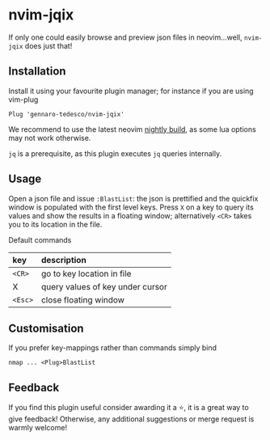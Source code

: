 # nvim-jqix
If only one could easily browse and preview json files in neovim...well, `nvim-jqix` does just that!

## Installation
Install it using your favourite plugin manager; for instance if you are using vim-plug
```
Plug 'gennaro-tedesco/nvim-jqix'
```
We recommend to use the latest neovim [nightly build](https://github.com/neovim/neovim/releases/tag/nightly), as some lua options may not work otherwise.

`jq` is a prerequisite, as this plugin executes `jq` queries internally.

## Usage
Open a json file and issue `:BlastList`: the json is prettified and the quickfix window is populated with the first level keys. Press `X` on a key to query its values and show the results in a floating window; alternatively `<CR>` takes you to its location in the file.

Default commands

| key      | description
|:-------- |:-------------
|`<CR>`    | go to key location in file
|X         | query values of key under cursor
|`<Esc>`   | close floating window

## Customisation
If you prefer key-mappings rather than commands simply bind
```
nmap ... <Plug>BlastList
```

## Feedback
If you find this plugin useful consider awarding it a ⭐, it is a great way to give feedback! Otherwise, any additional suggestions or merge request is warmly welcome!

